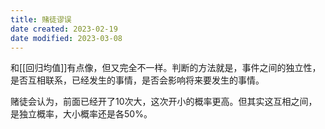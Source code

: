 ```yaml
---
title: 赌徒谬误
date created: 2023-02-19
date modified: 2023-03-08
---
```


和[[回归均值]]有点像，但又完全不一样。判断的方法就是，事件之间的独立性，是否互相联系，已经发生的事情，是否会影响将来要发生的事情。

赌徒会认为，前面已经开了10次大，这次开小的概率更高。但其实这互相之间，是独立概率，大小概率还是各50%。
